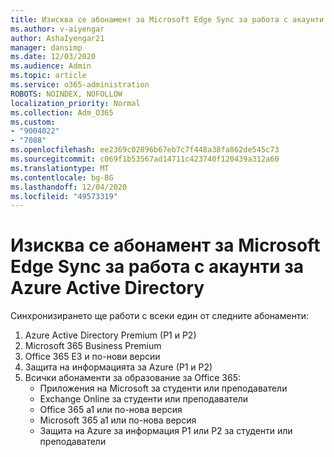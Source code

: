```yaml
---
title: Изисква се абонамент за Microsoft Edge Sync за работа с акаунти за Azure Active Directory
ms.author: v-aiyengar
author: AshaIyengar21
manager: dansimp
ms.date: 12/03/2020
ms.audience: Admin
ms.topic: article
ms.service: o365-administration
ROBOTS: NOINDEX, NOFOLLOW
localization_priority: Normal
ms.collection: Adm_O365
ms.custom:
- "9004022"
- "7088"
ms.openlocfilehash: ee2369c02896b67eb7c7f448a38fa862de545c73
ms.sourcegitcommit: c069f1b53567ad14711c423740f120439a312a60
ms.translationtype: MT
ms.contentlocale: bg-BG
ms.lasthandoff: 12/04/2020
ms.locfileid: "49573319"
---
```

# <a name="subscription-needed-for-microsoft-edge-sync-to-work-with-azure-active-directory-accounts"></a>Изисква се абонамент за Microsoft Edge Sync за работа с акаунти за Azure Active Directory

Синхронизирането ще работи с всеки един от следните абонаменти:

1. Azure Active Directory Premium (P1 и P2)
1. Microsoft 365 Business Premium
1. Office 365 E3 и по-нови версии
1. Защита на информацията за Azure (P1 и P2)
1. Всички абонаменти за образование за Office 365:
    - Приложения на Microsoft за студенти или преподаватели
    - Exchange Online за студенти или преподаватели
    - Office 365 a1 или по-нова версия
    - Microsoft 365 a1 или по-нова версия
    - Защита на Azure за информация P1 или P2 за студенти или преподаватели
